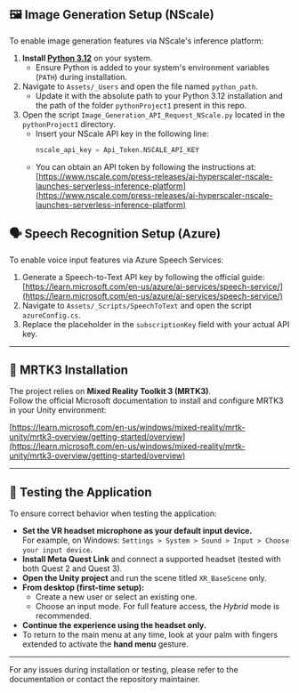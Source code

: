 ## 🖼️ Image Generation Setup (NScale)

To enable image generation features via NScale's inference platform:

1. **Install [Python 3.12](https://www.python.org/downloads/release/python-3120/)** on your system.  
   - Ensure Python is added to your system's environment variables (`PATH`) during installation.
2. Navigate to `Assets/_Users` and open the file named `python_path`.  
   - Update it with the absolute path to your Python 3.12 installation and the path of the folder `pythonProject1` present in this repo.
3. Open the script `Image_Generation_API_Request_NScale.py` located in the `pythonProject1` directory.  
   - Insert your NScale API key in the following line:  
     ```python
     nscale_api_key = Api_Token.NSCALE_API_KEY
     ```
   - You can obtain an API token by following the instructions at:  
     [https://www.nscale.com/press-releases/ai-hyperscaler-nscale-launches-serverless-inference-platform](https://www.nscale.com/press-releases/ai-hyperscaler-nscale-launches-serverless-inference-platform)


## 🗣️ Speech Recognition Setup (Azure)

To enable voice input features via Azure Speech Services:

1. Generate a Speech-to-Text API key by following the official guide:  
   [https://learn.microsoft.com/en-us/azure/ai-services/speech-service/](https://learn.microsoft.com/en-us/azure/ai-services/speech-service/)
2. Navigate to `Assets/_Scripts/SpeechToText` and open the script `azureConfig.cs`.
3. Replace the placeholder in the `subscriptionKey` field with your actual API key.

---

## 🧱 MRTK3 Installation

The project relies on **Mixed Reality Toolkit 3 (MRTK3)**.  
Follow the official Microsoft documentation to install and configure MRTK3 in your Unity environment:

[https://learn.microsoft.com/en-us/windows/mixed-reality/mrtk-unity/mrtk3-overview/getting-started/overview](https://learn.microsoft.com/en-us/windows/mixed-reality/mrtk-unity/mrtk3-overview/getting-started/overview)

---

## 🧪 Testing the Application

To ensure correct behavior when testing the application:

- **Set the VR headset microphone as your default input device.**  
  For example, on Windows: `Settings > System > Sound > Input > Choose your input device`.
- **Install Meta Quest Link** and connect a supported headset (tested with both Quest 2 and Quest 3).
- **Open the Unity project** and run the scene titled `XR_BaseScene` only.
- **From desktop (first-time setup):**
  - Create a new user or select an existing one.
  - Choose an input mode. For full feature access, the *Hybrid* mode is recommended.
- **Continue the experience using the headset only.**
- To return to the main menu at any time, look at your palm with fingers extended to activate the **hand menu** gesture.

---

For any issues during installation or testing, please refer to the documentation or contact the repository maintainer.
